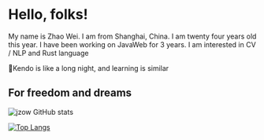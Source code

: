 # Hello, folks! 

My name is Zhao Wei. I am from Shanghai, China. I am twenty four years old this year. I have been working on JavaWeb for 3 years. I am interested in CV / NLP and Rust language

🌈Kendo is like a long night, and learning is similar

## For freedom and dreams
![jzow GitHub stats](https://github-readme-stats.vercel.app/api?username=jzow&theme=buefy&show_icons=true)

[![Top Langs](https://github-readme-stats.vercel.app/api/top-langs/?username=jzow&layout=compact)](https://github.com/anuraghazra/github-readme-stats)
